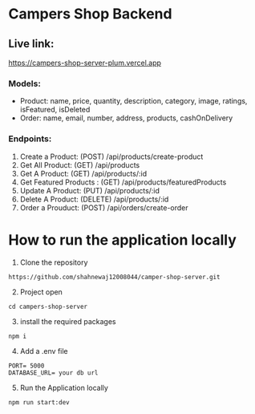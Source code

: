 # Campers Shop Backend

## Live link:

https://campers-shop-server-plum.vercel.app



### Models:

- Product:  name, price, quantity, description, category, image, ratings, isFeatured, isDeleted
- Order: name, email, number, address, products, cashOnDelivery

### Endpoints:


1. Create a Product: (POST) /api/products/create-product 
2. Get All Product: (GET) /api/products
3. Get A Product: (GET) /api/products/:id
4. Get Featured Products : (GET) /api/products/featuredProducts
5. Update A Product: (PUT) /api/products/:id 
6. Delete A Product: (DELETE) /api/products/:id
7. Order a Prouduct: (POST) /api/orders/create-order 


# How to run the application locally

1. Clone the repository

```
https://github.com/shahnewaj12008044/camper-shop-server.git
```

2. Project open

```
cd campers-shop-server
```

3. install the required packages

```
npm i
```

4. Add a .env file

```
PORT= 5000
DATABASE_URL= your db url

```

5. Run the Application locally

```
npm run start:dev
```
